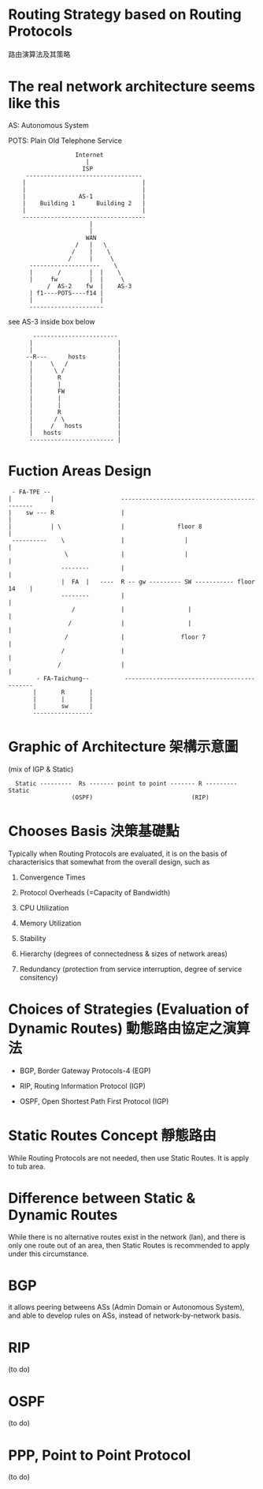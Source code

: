 # Routing Strategy based on Routing Protocols
路由演算法及其策略

# The real network architecture seems like this

AS: Autonomous System

POTS: Plain Old Telephone Service

                       Internet
                          |
                         ISP
         ---------------------------------
        |                                 |
        |                                 |
        |               AS-1              |
        |    Building 1      Building 2   |
        |                                 |
        -----------------------------------
                           |
                           |
                          WAN
                       /   |   \   
                      /    |    \
                     /     |     \
          --------------------    \    
          |       /        |  |    \
          |     fw         |  |     \
               /  AS-2    fw  |    AS-3   
          | f1----POTS----f14 |            
          |                   |
          ---------------------


see AS-3 inside box below


           ------------------------
          |                        |   
          |                        |
         --R---      hosts         |
          |     \   /              |
          |      \ /               |
          |       R                |
          |       |                |
          |       FW               |
          |       |                |
          |       |                |
          |       R                |
          |      / \               |
          |     /   hosts          |
          |   hosts                |
          ------------------------ |
          
# Fuction Areas Design


     - FA-TPE --
    |           |                   ---------------------------------------------
    |    sw --- R                   |                                            |
    |           | \                 |               floor 8                      |
     ----------    \                |                 |                          |
                    \               |                 |                          |
                   --------         |                                            |
                   |  FA  |   ----  R -- gw --------- SW ----------- floor 14    |
                   --------         |                                            |
                      /             |                  |                         |
                     /              |                  |                         |
                    /               |                floor 7                     |
                   /                |                                            |
                  /                 |                                            |
            - FA-Taichung--          --------------------------------------------
           |       R       |
           |       |       |
           |       sw      |
           -----------------     


# Graphic of Architecture 架構示意圖

(mix of IGP & Static)




      Static ---------  Rs ------- point to point ------- R --------- Static
                      (OSPF)                            (RIP)




# Chooses Basis 決策基礎點

Typically when Routing Protocols are evaluated, it is on the basis of characterisics that somewhat from the overall design, such as 

1. Convergence Times

2. Protocol Overheads (=Capacity of Bandwidth)

3. CPU Utilization

4. Memory Utilization

5. Stability

6. Hierarchy (degrees of connectedness & sizes of network areas)

7. Redundancy (protection from service interruption, degree of service consitency)

# Choices of Strategies (Evaluation of Dynamic Routes) 動態路由協定之演算法

* BGP, Border Gateway Protocols-4 (EGP)

* RIP, Routing Information Protocol (IGP)

* OSPF, Open Shortest Path First Protocol (IGP)

# Static Routes Concept 靜態路由

While Routing Protocols are not needed, then use Static Routes. It is apply to tub area.

# Difference between Static & Dynamic Routes

While there is no alternative routes exist in the network (lan), and there is only one route out of an area, then Static Routes is recommended to apply under this circumstance.

# BGP 

it allows peering betweens ASs (Admin Domain or Autonomous System), and able to develop rules on ASs, instead of network-by-network basis.

# RIP

(to do)

# OSPF

(to do)

# PPP, Point to Point Protocol

(to do)





